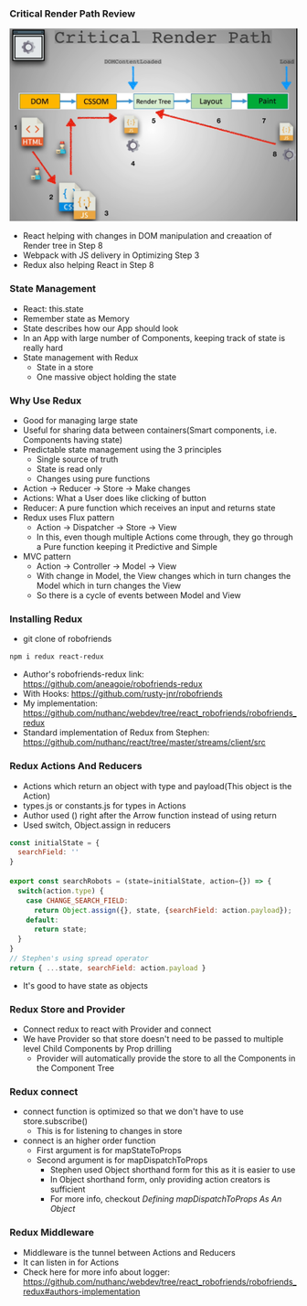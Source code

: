 ### Critical Render Path Review

![crp1](../img/crp1.png)
* React helping with changes in DOM manipulation and creaation of Render tree in Step 8
* Webpack with JS delivery in Optimizing Step 3
* Redux also helping React in Step 8

### State Management

* React: this.state
* Remember state as Memory
* State describes how our App should look
* In an App with large number of Components, keeping track of state is really hard
* State management with Redux
  * State in a store
  * One massive object holding the state

### Why Use Redux

* Good for managing large state
* Useful for sharing data between containers(Smart components, i.e. Components having state)
* Predictable state management using the 3 principles
  * Single source of truth
  * State is read only
  * Changes using pure functions
* Action -> Reducer -> Store -> Make changes
* Actions: What a User does like clicking of button
* Reducer: A pure function which receives an input and returns state
* Redux uses Flux pattern
  * Action -> Dispatcher -> Store -> View
  * In this, even though multiple Actions come through, they go through a Pure function keeping it Predictive and Simple
* MVC pattern
  * Action -> Controller -> Model -> View
  * With change in Model, the View changes which in turn changes the Model which in turn changes the View
  * So there is a cycle of events between Model and View

### Installing Redux

* git clone of robofriends
```sh
npm i redux react-redux
```
* Author's robofriends-redux link: https://github.com/aneagoie/robofriends-redux
* With Hooks: https://github.com/rusty-jnr/robofriends
* My implementation: https://github.com/nuthanc/webdev/tree/react_robofriends/robofriends_redux
* Standard implementation of Redux from Stephen: https://github.com/nuthanc/react/tree/master/streams/client/src

### Redux Actions And Reducers

* Actions which return an object with type and payload(This object is the Action)
* types.js or constants.js for types in Actions
* Author used () right after the Arrow function instead of using return 
* Used switch, Object.assign in reducers
```js
const initialState = {
  searchField: ''
}

export const searchRobots = (state=initialState, action={}) => {
  switch(action.type) {
    case CHANGE_SEARCH_FIELD:
      return Object.assign({}, state, {searchField: action.payload});
    default:
      return state;
  }
}
// Stephen's using spread operator
return { ...state, searchField: action.payload }
```
* It's good to have state as objects

### Redux Store and Provider

* Connect redux to react with Provider and connect
* We have Provider so that store doesn't need to be passed to multiple level Child Components by Prop drilling
  * Provider will automatically provide the store to all the Components in the Component Tree

### Redux connect

* connect function is optimized so that we don't have to use store.subscribe()
  * This is for listening to changes in store
* connect is an higher order function
  * First argument is for mapStateToProps
  * Second argument is for mapDispatchToProps
    * Stephen used Object shorthand form for this as it is easier to use
    * In Object shorthand form, only providing action creators is sufficient
    * For more info, checkout *Defining mapDispatchToProps As An Object*

### Redux Middleware

* Middleware is the tunnel between Actions and Reducers
* It can listen in for Actions
* Check here for more info about logger: https://github.com/nuthanc/webdev/tree/react_robofriends/robofriends_redux#authors-implementation
